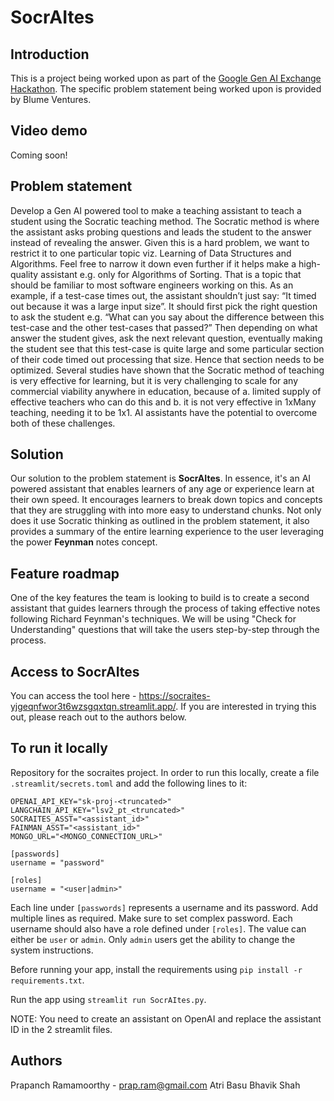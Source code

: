 # SocrAItes

## Introduction

This is a project being worked upon as part of the [Google Gen AI Exchange Hackathon](https://cloud.google.com/resources/gen-ai-exchange). The specific problem statement being worked upon is provided by Blume Ventures.

## Video demo
Coming soon!

## Problem statement

Develop a Gen AI powered tool to make a teaching assistant to teach a student using the Socratic teaching method. The Socratic method is where the assistant asks probing questions and leads the student to the answer instead of revealing the answer. Given this is a hard problem, we want to restrict it to one particular topic viz. Learning of Data Structures and Algorithms. Feel free to narrow it down even further if it helps make a high-quality assistant e.g. only for Algorithms of Sorting. That is a topic that should be familiar to most software engineers working on this. As an example, if a test-case times out, the assistant shouldn’t just say: “It timed out because it was a large input size”. It should first pick the right question to ask the student e.g. “What can you say about the difference between this test-case and the other test-cases that passed?” Then depending on what answer the student gives, ask the next relevant question, eventually making the student see that this test-case is quite large and some particular section of their code timed out processing that size. Hence that section needs to be optimized. Several studies have shown that the Socratic method of teaching is very effective for learning, but it is very challenging to scale for any commercial viability anywhere in education, because of a. limited supply of effective teachers who can do this and b. it is not very effective in 1xMany teaching, needing it to be 1x1. AI assistants have the potential to overcome both of these challenges.

## Solution

Our solution to the problem statement is **SocrAItes**. In essence, it's an AI powered assistant that enables learners of any age or experience learn at their own speed. It encourages learners to break down topics and concepts that they are struggling with into more easy to understand chunks. Not only does it use Socratic thinking as outlined in the problem statement, it also provides a summary of the entire learning experience to the user leveraging the power **Feynman** notes concept. 

## Feature roadmap

One of the key features the team is looking to build is to create a second assistant that guides learners through the process of taking effective notes following Richard Feynman's techniques. We will be using "Check for Understanding" questions that will take the users step-by-step through the process.

## Access to SocrAItes

You can access the tool here - https://socraites-yjgeqnfwor3t6wzsgqxtqn.streamlit.app/. If you are interested in trying this out, please reach out to the authors below.

## To run it locally
Repository for the socraites project. In order to run this locally, create a file `.streamlit/secrets.toml` and add the following lines to it:

```
OPENAI_API_KEY="sk-proj-<truncated>"
LANGCHAIN_API_KEY="lsv2_pt_<truncated>"
SOCRAITES_ASST="<assistant_id>"
FAINMAN_ASST="<assistant_id>"
MONGO_URL="<MONGO_CONNECTION_URL>"

[passwords]
username = "password"

[roles]
username = "<user|admin>"
```
Each line under `[passwords]` represents a username and its password. Add multiple lines as required. Make sure to set complex password.
Each username should also have a role defined under `[roles]`. The value can either be `user` or `admin`. Only `admin` users get the ability to change the system instructions.

Before running your app, install the requirements using `pip install -r requirements.txt`.

Run the app using `streamlit run SocrAItes.py`. 

NOTE: You need to create an assistant on OpenAI and replace the assistant ID in the 2 streamlit files.

## Authors
Prapanch Ramamoorthy - prap.ram@gmail.com
Atri Basu
Bhavik Shah